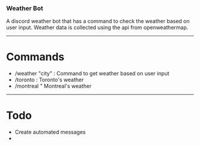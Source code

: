 ### Weather Bot

A discord weather bot that has a command to check the weather based on user input. Weather data is collected using the api from openweathermap. 

---

# Commands
* /weather "city" : Command to get weather based on user input
* /toronto : Toronto's weather
* /montreal " Montreal's weather

---

# Todo
* Create automated messages 
*